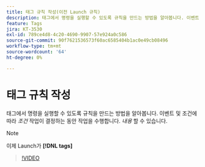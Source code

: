 ```yaml
---
title: 태그 규칙 작성(이전 Launch 규칙)
description: 태그에서 명령을 실행할 수 있도록 규칙을 만드는 방법을 알아봅니다. 이벤트와 조건은 *언제*가 작업을 수행할지, 행동은 *무엇을*할지 결정합니다.
feature: Tags
jira: KT-3530
exl-id: 789ce4d8-4c20-4690-9907-57e924a0c586
source-git-commit: 90f7621536573f60ac6585404b1ac0e49cb08496
workflow-type: tm+mt
source-wordcount: '64'
ht-degree: 0%

---
```


# 태그 규칙 작성

태그에서 명령을 실행할 수 있도록 규칙을 만드는 방법을 알아봅니다. 이벤트 및 조건에 따라 *조건* 작업이 결정하는 동안 작업을 수행합니다. *내용* 할 수 있습니다.

>[!NOTE]
>
> 이제 Launch가 **[!DNL tags]**

>[!VIDEO](https://video.tv.adobe.com/v/28730/?quality=12&learn=on)
